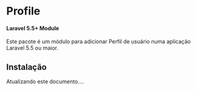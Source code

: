 # Profile

#### Laravel 5.5+ Module

Este pacote é um módulo para adicionar Perfil de usuário numa aplicação Laravel 5.5 ou maior.

## Instalação

Atualizando este documento....